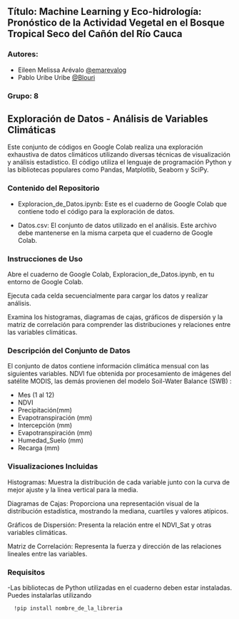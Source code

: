## Título: Machine Learning y Eco-hidrología: Pronóstico de la Actividad Vegetal en el Bosque Tropical Seco del Cañón del Río Cauca
### Autores:
- Eileen Melissa Arévalo [@emarevalog](https://github.com/emarevalog)
- Pablo Uribe Uribe [@Blouri](https://github.com/Blouri)
### Grupo: 8


## Exploración de Datos - Análisis de Variables Climáticas
Este conjunto de códigos en Google Colab realiza una exploración exhaustiva de datos climáticos utilizando diversas técnicas de visualización y análisis estadístico. El código utiliza el lenguaje de programación Python y las bibliotecas populares como Pandas, Matplotlib, Seaborn y SciPy.

### Contenido del Repositorio
- Exploracion_de_Datos.ipynb: Este es el cuaderno de Google Colab que contiene todo el código para la exploración de datos.

- Datos.csv: El conjunto de datos utilizado en el análisis. Este archivo debe mantenerse en la misma carpeta que el cuaderno de Google Colab.

### Instrucciones de Uso
Abre el cuaderno de Google Colab, Exploracion_de_Datos.ipynb, en tu entorno de Google Colab.

Ejecuta cada celda secuencialmente para cargar los datos y realizar análisis.

Examina los histogramas, diagramas de cajas, gráficos de dispersión y la matriz de correlación para comprender las distribuciones y relaciones entre las variables climáticas.

### Descripción del Conjunto de Datos
El conjunto de datos contiene información climática mensual con las siguientes variables. NDVI fue obtenida por procesamiento de imágenes del satélite MODIS, las demás provienen del modelo Soil-Water Balance (SWB)  :

- Mes (1 al 12)
- NDVI
- Precipitación(mm)
- Evapotranspiración (mm) 
- Intercepción (mm)
- Evapotranspiración (mm)
- Humedad_Suelo (mm)
- Recarga (mm)

### Visualizaciones Incluidas

Histogramas: Muestra la distribución de cada variable junto con la curva de mejor ajuste y la línea vertical para la media.

Diagramas de Cajas: Proporciona una representación visual de la distribución estadística, mostrando la mediana, cuartiles y valores atípicos.

Gráficos de Dispersión: Presenta la relación entre el NDVI_Sat y otras variables climáticas.

Matriz de Correlación: Representa la fuerza y dirección de las relaciones lineales entre las variables.

### Requisitos

-Las bibliotecas de Python utilizadas en el cuaderno deben estar instaladas. Puedes instalarlas utilizando
```bash
  !pip install nombre_de_la_libreria
```

